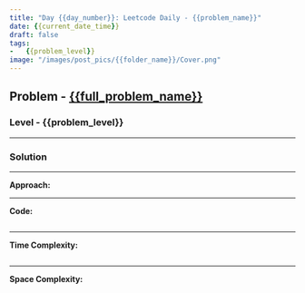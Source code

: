 ```yaml
---
title: "Day {{day_number}}: Leetcode Daily - {{problem_name}}"
date: {{current_date_time}}
draft: false
tags:
-   {{problem_level}}
image: "/images/post_pics/{{folder_name}}/Cover.png"
---
```



## Problem - [{{full_problem_name}}]({{problem_link}})

### Level - {{problem_level}}
---

### Solution

---
**Approach:**


---

**Code:**

```java


```
---

**Time Complexity:**
```

```

---

**Space Complexity:**
```

```


